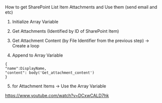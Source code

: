 How to get SharePoint List Item Attachments and Use them (send email and etc)

1. Initialize Array Variable

2. Get Attachments (Identified by ID of SharePoint Item)

3. Get Attachment Content (by File Identifier from the previous step) -> Create a loop

4. Append to Array Variable

```
{
"name":DisplayName,
"content": body('Get_attachment_content')
}
```

5. for Attachment Items -> Use the Array Variable


https://www.youtube.com/watch?v=DCxwCALD7hk
